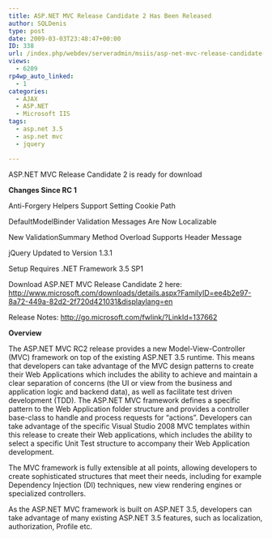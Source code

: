 ```yaml
---
title: ASP.NET MVC Release Candidate 2 Has Been Released
author: SQLDenis
type: post
date: 2009-03-03T23:48:47+00:00
ID: 338
url: /index.php/webdev/serveradmin/msiis/asp-net-mvc-release-candidate-2-has-been/
views:
  - 6209
rp4wp_auto_linked:
  - 1
categories:
  - AJAX
  - ASP.NET
  - Microsoft IIS
tags:
  - asp.net 3.5
  - asp.net mvc
  - jquery

---
```

ASP.NET MVC Release Candidate 2 is ready for download

**Changes Since RC 1**
  
Anti-Forgery Helpers Support Setting Cookie Path
  
DefaultModelBinder Validation Messages Are Now Localizable
  
New ValidationSummary Method Overload Supports Header Message
  
jQuery Updated to Version 1.3.1
  
Setup Requires .NET Framework 3.5 SP1

Download ASP.NET MVC Release Candidate 2 here: http://www.microsoft.com/downloads/details.aspx?FamilyID=ee4b2e97-8a72-449a-82d2-2f720d421031&displaylang=en

Release Notes: http://go.microsoft.com/fwlink/?LinkId=137662

**Overview**
  
The ASP.NET MVC RC2 release provides a new Model-View-Controller (MVC) framework on top of the existing ASP.NET 3.5 runtime. This means that developers can take advantage of the MVC design patterns to create their Web Applications which includes the ability to achieve and maintain a clear separation of concerns (the UI or view from the business and application logic and backend data), as well as facilitate test driven development (TDD). The ASP.NET MVC framework defines a specific pattern to the Web Application folder structure and provides a controller base-class to handle and process requests for &#8220;actions&#8221;. Developers can take advantage of the specific Visual Studio 2008 MVC templates within this release to create their Web applications, which includes the ability to select a specific Unit Test structure to accompany their Web Application development.

The MVC framework is fully extensible at all points, allowing developers to create sophisticated structures that meet their needs, including for example Dependency Injection (DI) techniques, new view rendering engines or specialized controllers.

As the ASP.NET MVC framework is built on ASP.NET 3.5, developers can take advantage of many existing ASP.NET 3.5 features, such as localization, authorization, Profile etc.
